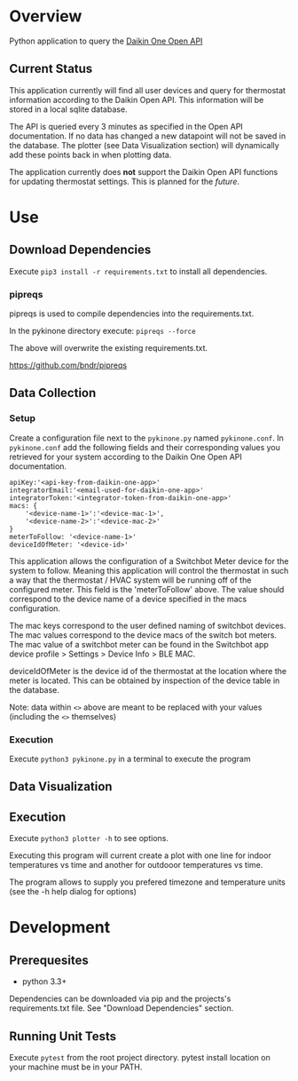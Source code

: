 # Overview
Python application to query the [Daikin One Open API](https://daikinone.com/openapi/)

## Current Status
This application currently will find all user devices and query for thermostat information according to the Daikin Open API. This information will be stored in a local sqlite database.

The API is queried every 3 minutes as specified in the Open API documentation. If no data has changed a new datapoint will not be saved in the database. The plotter (see Data Visualization section) will dynamically add these points back in when plotting data.

The application currently does **not** support the Daikin Open API functions for updating thermostat settings. This is planned for the _future_.

# Use

## Download Dependencies
Execute `pip3 install -r requirements.txt` to install all dependencies.

### pipreqs
pipreqs is used to compile dependencies into the requirements.txt.

In the pykinone directory execute: `pipreqs --force`

The above will overwrite the existing requirements.txt.

https://github.com/bndr/pipreqs

## Data Collection

### Setup
Create a configuration file next to the `pykinone.py` named `pykinone.conf`. In `pykinone.conf` add the following fields and their corresponding values you retrieved for your system according to the Daikin One Open API documentation.

```
apiKey:'<api-key-from-daikin-one-app>'
integratorEmail:'<email-used-for-daikin-one-app>'
integratorToken:'<integrator-token-from-daikin-one-app>'
macs: {
    '<device-name-1>':'<device-mac-1>',
    '<device-name-2>':'<device-mac-2>'
}
meterToFollow: '<device-name-1>'
deviceIdOfMeter: '<device-id>'
```

This application allows the configuration of a Switchbot Meter device for the system to follow. Meaning this application will control the thermostat in such a way that the thermostat / HVAC system will be running off of the configured meter. This field is the 'meterToFollow' above. The value should correspond to the device name of a device specified in the macs configuration.

The mac keys correspond to the user defined naming of switchbot devices. The mac values correspond to the device macs of the switch bot meters. The mac value of a switchbot meter can be found in the Switchbot app device profile > Settings > Device Info > BLE MAC.

deviceIdOfMeter is the device id of the thermostat at the location where the meter is located. This can be obtained by inspection of the device table in the database. 

Note: data within `<>` above are meant to be replaced with your values (including the `<>` themselves)

### Execution
Execute `python3 pykinone.py` in a terminal to execute the program 

## Data Visualization

## Execution
Execute `python3 plotter -h` to see options.

Executing this program will current create a plot with one line for indoor temperatures vs time and another for outdooor temperatures vs time.

The program allows to supply you prefered timezone and temperature units (see the -h help dialog for options)

# Development

## Prerequesites
- python 3.3+

Dependencies can be downloaded via pip and the projects's requirements.txt file. See "Download Dependencies" section.

## Running Unit Tests
Execute `pytest` from the root project directory. pytest install location on your machine must be in your PATH.
